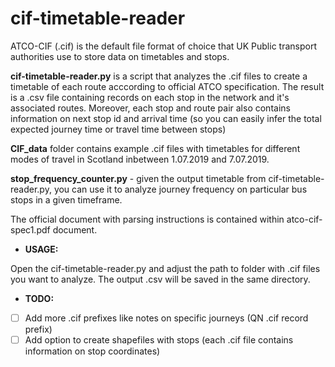 # cif-timetable-reader

ATCO-CIF (.cif) is the default file format of choice that UK Public transport authorities use to store data on timetables and stops. 

**cif-timetable-reader.py** is a script that analyzes the .cif files to create a timetable of each route acccording to official ATCO specification. The result is a .csv file containing records on each stop in the network and it's associated routes. Moreover, each stop and route pair also contains information on next stop id and arrival time (so you can easily infer the total expected journey time or travel time between stops)

**CIF_data** folder contains example .cif files with timetables for different modes of travel in Scotland inbetween 1.07.2019 and 7.07.2019. 

**stop_frequency_counter.py** - given the output timetable from cif-timetable-reader.py, you can use it to analyze journey frequency on particular bus stops in a given timeframe.

The official document with parsing instructions is contained within atco-cif-spec1.pdf document.

- **USAGE:** 

Open the cif-timetable-reader.py and adjust the path to folder with .cif files you want to analyze. The output .csv will be saved in the same directory.

 - **TODO:**
 - [ ] Add more .cif prefixes like notes on specific journeys (QN .cif record prefix)
- [ ] Add option to create shapefiles with stops (each .cif file contains information on stop coordinates)
